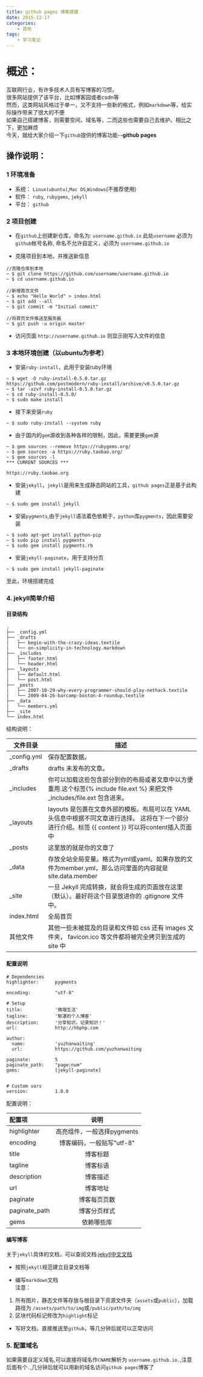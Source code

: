 ```yaml
---
title: github pages 博客搭建
date: 2015-12-17
categories: 
    - 其他
tags: 
    - 学习笔记
---
```


# 概述：

互联网行业，有许多技术人员有写博客的习惯。  
很多网站提供了该平台，比如博客园或者csdn等  
然而，这类网站风格过于单一，又不支持一些新的格式，例如`markdown`等，给实际操作带来了很大的不便  
如果自己搭建博客，则需要空间，域名等，二而这些也需要自己去维护。相比之下，更加麻烦  
今天，就给大家介绍一下`github`提供的博客功能--**github pages**

## 操作说明：

### 1 环境准备

* 系统： `Linux(ubuntu)`,`Mac OS`,`Windows`(不推荐使用)
* 软件： `ruby`, `rubygems`, `jekyll`
* 平台： `github`

### 2 项目创建

* 在`github`上创建新仓库，命名为: `username.github.io`
此处`username` 必须为`github`帐号名称,
命名不允许自定义，必须为 `username.github.io`

* 克隆项目到本地，并推送新信息

```
//克隆仓库到本地
~ $ git clone https://github.com/username/username.github.io
~ $ cd username.github.io

//新增首页文件
~ $ echo "Hello World" > index.html
~ $ git add --all
~ $ git commit -m "Initial commit"

//将首页文件推送至服务器
~ $ git push -u origin master
```

* 访问页面 `http://username.github.io` 则显示刚写入文件的信息


### 3 本地环境创建（以ubuntu为参考）

* 安装`ruby-install`，此用于安装ruby环境
```
~ $ wget -O ruby-install-0.5.0.tar.gz https://github.com/postmodern/ruby-install/archive/v0.5.0.tar.gz
~ $ tar -xzvf ruby-install-0.5.0.tar.gz
~ $ cd ruby-install-0.5.0/
~ $ sudo make install
```

* 接下来安装`ruby`
```
~ $ sudo ruby-install --system ruby
```

* 由于国内的`gem`源收到各种各样的限制，因此，需要更换`gem`源

```
~ $ gem sources --remove https://rubygems.org/
~ $ gem sources -a https://ruby.taobao.org/
~ $ gem sources -l
*** CURRENT SOURCES ***

https://ruby.taobao.org
```

* 安装`jekyll`，`jekyll`是用来生成静态网站的工具，`github pages`正是基于此构建
```
~ $ sudo gem install jekyll
```

* 安装`pygments`,由于`jekyll`语法着色依赖于，`python`库`pygments`，因此需要安装
```
~ $ sudo apt-get install python-pip
~ $ sudo pip install pygments
~ $ sudo gem install pygments.rb
```

* 安装`jekyll-paginate`，用于支持分页
```
~ $ sudo gem install jekyll-paginate
```

至此，环境搭建完成

### 4. jekyll简单介绍

#### 目录结构
```
.
├── _config.yml  
├── _drafts
|   ├── begin-with-the-crazy-ideas.textile
|   └── on-simplicity-in-technology.markdown
├── _includes
|   ├── footer.html
|   └── header.html
├── _layouts
|   ├── default.html
|   └── post.html
├── _posts
|   ├── 2007-10-29-why-every-programmer-should-play-nethack.textile
|   └── 2009-04-26-barcamp-boston-4-roundup.textile
├── _data
|   └── members.yml
├── _site
└── index.html
```

结构说明：

| 文件目录  |  描述  | 
| ------------ | -------- | 
| _config.yml  | 保存配置数据。 |
| _drafts      | drafts 未发布的文章。 |
| _includes   | 你可以加载这些包含部分到你的布局或者文章中以方便重用.这个标签{% include file.ext %} 来把文件 _includes/file.ext 包含进来。 |
| _layouts   | layouts 是包裹在文章外部的模板。布局可以在 YAML 头信息中根据不同文章进行选择。 这将在下一个部分进行介绍。标签 {{ content }} 可以将content插入页面中 |
| _posts   | 这里放的就是你的文章了 |
| _data   | 存放全站全局变量。格式为yml或yaml。如果存放的文件为member.yml，那么访问里面的内容就是site.data.member |
| _site   | 一旦 Jekyll 完成转换，就会将生成的页面放在这里（默认）。最好将这个目录放进你的 .gitignore 文件中。 |
| index.html   | 全局首页 |
| 其他文件   | 其他一些未被提及的目录和文件如  css 还有 images 文件夹， favicon.ico 等文件都将被完全拷贝到生成的 site 中 |


#### 配置说明
```
# Dependencies
highlighter:      pygments

encoding:         "utf-8"

# Setup
title:            '微端生活'            
tagline:          '郁湛的个人博客'
description:      '分享知识，记录知识！'
url:              http://hbphp.com

author:
  name:           'yuzhanwaiting'
  url:            https://github.com/yuzhanwaiting

paginate:         5
paginate_path:    "page:num"
gems:             [jekyll-paginate]


# Custom vars
version:          1.0.0
```

配置说明：

| 配置项 | 说明 | 
|:----------|:--------:| 
| highlighter  | 高亮组件，一般选择pygments |
| encoding     | 博客编码，一般贴写"utf-8" |
| title        | 博客标题                 |
| tagline      | 博客标语                 |
| description  | 博客描述 |
| url          | 博客地址 |
| paginate     | 博客每页页数 |
| paginate_path | 博客分页样式 |
| gems     | 依赖哪些库 |


#### 编写博客
关于`jekyll`具体的文档，可以查阅文档:[jekyll中文文档](http://jekyll.bootcss.com/)


* 按照`jekyll`规范建立目录文档等

* 编写`markdown`文档  
注意：  
1. 所有图片，静态文件等存放与根目录下资源文件夹（`assets`或`public`），加载路径为 `/assets/path/to/img`或`/public/path/to/img`
2. 区块代码标记修改为`highlight`标记

* 写好文档，直接推送至`github`，等几分钟后就可以正常访问

### 5. 配置域名
如果需要自定义域名,可以直接将域名作`CNAME`解析为 `username.github.io.`,注意后面有个`.`,几分钟后就可以用新的域名访问`github pages`博客了










